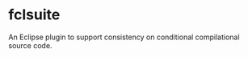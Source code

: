 fclsuite
========

An Eclipse plugin to support consistency on conditional compilational source code.
